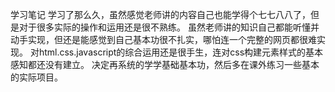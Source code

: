 学习笔记
学习了那么久，虽然感觉老师讲的内容自己也能学得个七七八八了，但是对于很多实际的操作和运用还是很不熟练。
虽然老师讲的知识自己都能听懂并动手实现，但还是能感觉到自己基本功很不扎实，哪怕连一个完整的网页都很难实现。
对html.css.javascript的综合运用还是很手生，连对css构建元素样式的基本感知都还没有建立。
决定再系统的学学基础基本功，然后多在课外练习一些基本的实际项目。
